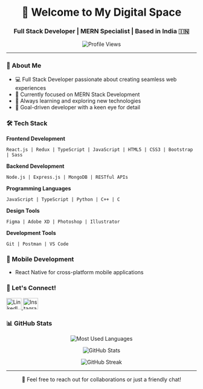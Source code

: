 <h1 align="center">👋 Welcome to My Digital Space</h1>
<h3 align="center">Full Stack Developer | MERN Specialist | Based in India 🇮🇳</h3>

<p align="center">
  <img src="https://komarev.com/ghpvc/?username=manjodhsaran&label=Profile%20views&color=0e75b6&style=flat" alt="Profile Views"/>
</p>

---

### 🚀 About Me

- 💻 Full Stack Developer passionate about creating seamless web experiences
- 🔭 Currently focused on MERN Stack Development
- 🌱 Always learning and exploring new technologies
- 🎯 Goal-driven developer with a keen eye for detail

### 🛠️ Tech Stack

**Frontend Development**
```
React.js | Redux | TypeScript | JavaScript | HTML5 | CSS3 | Bootstrap | Sass
```

**Backend Development**
```
Node.js | Express.js | MongoDB | RESTful APIs
```

**Programming Languages**
```
JavaScript | TypeScript | Python | C++ | C
```

**Design Tools**
```
Figma | Adobe XD | Photoshop | Illustrator
```

**Development Tools**
```
Git | Postman | VS Code
```

### 📱 Mobile Development
- React Native for cross-platform mobile applications

### 🤝 Let's Connect!

<p align="left">
<a href="https://linkedin.com/in/manjodh-singh-saran-48a29a169" target="_blank">
  <img src="https://raw.githubusercontent.com/rahuldkjain/github-profile-readme-generator/master/src/images/icons/Social/linked-in-alt.svg" alt="LinkedIn" height="30" width="40" />
</a>
<a href="https://instagram.com/manjodhsaran" target="_blank">
  <img src="https://raw.githubusercontent.com/rahuldkjain/github-profile-readme-generator/master/src/images/icons/Social/instagram.svg" alt="Instagram" height="30" width="40" />
</a>
</p>

### 📊 GitHub Stats

<p align="center">
  <img src="https://github-readme-stats.vercel.app/api/top-langs?username=manjodhsaran&show_icons=true&locale=en&layout=compact&theme=dark" alt="Most Used Languages" />
</p>

<p align="center">
  <img src="https://github-readme-stats.vercel.app/api?username=manjodhsaran&show_icons=true&locale=en&theme=dark" alt="GitHub Stats" />
</p>

<p align="center">
  <img src="https://github-readme-streak-stats.herokuapp.com/?user=manjodhsaran&theme=dark" alt="GitHub Streak" />
</p>

---

<p align="center">💬 Feel free to reach out for collaborations or just a friendly chat!</p>
